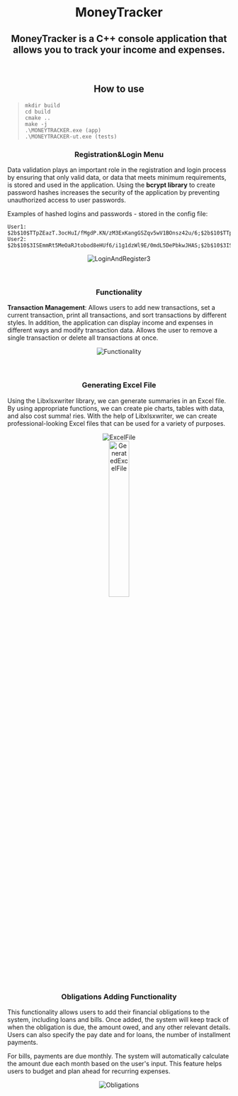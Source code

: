<h1  align="center"> MoneyTracker </h1>

<h2  align="center"> MoneyTracker is a C++ console application that allows you to track your income and expenses. </h2>
<br>


<h2  align="center"> How to use </h2>

>     mkdir build
>     cd build
>     cmake ..
>     make -j
>     .\MONEYTRACKER.exe (app)
>     .\MONEYTRACKER-ut.exe (tests)

<h3 align="center">  Registration&Login Menu </h3>

Data validation plays an important role in the registration and login process by ensuring that only valid data, or data that meets minimum requirements, is stored and used in the application. Using the **bcrypt library** to create password hashes increases the security of the application by preventing unauthorized access to user passwords.

Examples of hashed logins and passwords - stored in the config file:
```
User1: $2b$10$TTpZEazT.3ocHuI/fMgdP.KN/zM3ExKangGSZqv5wV1BOnsz42u/6;$2b$10$TTpZEazT.3ocHuI/fMgdP.om4vLOP.2DvGwzd1eSx8RbHxjY1wULq;
User2: $2b$10$3ISEmmRt5MeOaRJtobod8eHUf6/i1g1dzWl9E/0mdL5DePbkwJHAS;$2b$10$3ISEmmRt5MeOaRJtobod8edAZDAIyLtx/GBOdswupF3o7gkVplLwG;
```

<div align="center">
      <img src="https://user-images.githubusercontent.com/85802542/224577710-924a4138-f8e1-4c34-99be-c1fca567a2aa.gif" alt="LoginAndRegister3">
</div>
<br><br>
<h3 align="center">   Functionality</h3>

**Transaction Management**: Allows users to add new transactions, set a current transaction, print all transactions, and sort transactions by different styles. In addition, the application can display income and expenses in different ways and modify transaction data. Allows the user to remove a single transaction or delete all transactions at once.
<br>
<div align="center">
      <img src="https://user-images.githubusercontent.com/85802542/224577679-04aca325-9002-4f4e-9d53-598cc3848272.gif" alt="Functionality">
</div>
<br><br>
<h3 align="center">  Generating Excel File</h3>

Using the Libxlsxwriter library, we can generate summaries in an Excel file. By using appropriate functions, we can create pie charts, tables with data, and also cost summa!
ries. With the help of Libxlsxwriter, we can create professional-looking Excel files that can be used for a variety of purposes.

<div align="center"><img src="https://user-images.githubusercontent.com/85802542/225407337-7adfb7d3-2f7a-44f2-827b-224325ab20fa.gif" alt="ExcelFile" ></div>
<div align="center"><img src="https://user-images.githubusercontent.com/85802542/224513420-6005e0b8-098e-4f33-a0d8-aea4c5264e9b.png" alt="GeneratedExcelFile" width="30%"></div>

<br><br>

<h3 align="center">  Obligations Adding Functionality </h3>


This functionality allows users to add their financial obligations to the system, including loans and bills. Once added, the system will keep track of when the obligation is due, the amount owed, and any other relevant details. Users can also specify the pay date and for loans, the number of installment payments.

For bills, payments are due monthly. The system will automatically calculate the amount due each month based on the user's input. This feature helps users to budget and plan ahead for recurring expenses.

<div align="center"><img src="https://user-images.githubusercontent.com/85802542/225409780-b8317d47-4ad7-4f17-9c36-81ab491c1f39.gif" alt="Obligations" ></div>
